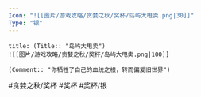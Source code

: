 ```yaml
---
Icon: "![[图片/游戏攻略/贪婪之秋/奖杯/岛屿大甩卖.png|30]]"
Type: "银"
---
```

```ad-common-silver-trophy
title: (Title:: "岛屿大甩卖")
![[图片/游戏攻略/贪婪之秋/奖杯/岛屿大甩卖.png|100]]

(Comment:: "你牺牲了自己的血统之根，转而偏爱旧世界")
```

#贪婪之秋/奖杯 #奖杯 #奖杯/银
